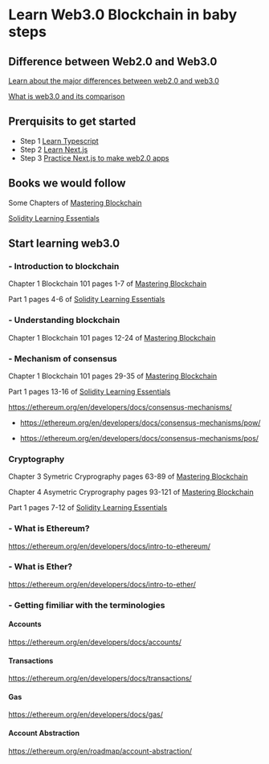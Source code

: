 # Learn Web3.0 Blockchain in baby steps
## Difference between Web2.0 and Web3.0

[Learn about the major differences between web2.0 and web3.0](https://ethereum.org/en/developers/docs/web2-vs-web3/)

[What is web3.0 and its comparison](https://www.youtube.com/watch?v=0tZFQs7qBfQ&t=61s&pp=ygUkZGlmZmVyZW5jZSBiZXR3ZWVuIHdlYjIuMCBhbmQgd2ViMy4w)

## Prerquisits to get started
* Step 1 [Learn Typescript](https://github.com/panaverse/learn-typescript)
* Step 2 [Learn Next.js](https://github.com/panaverse/learn-nextjs)
* Step 3 [Practice Next.js to make web2.0 apps](https://github.com/panaverse/styling-nextjs-projects)

## Books we would follow

Some Chapters of [Mastering Blockchain](https://github.com/hamzagilani8/Learn-Web3.0/blob/main/Books/Mastering_Blockchain.pdf)

[Solidity Learning Essentials](https://github.com/hamzagilani8/Learn-Web3.0/blob/main/Books/SOLIDITY_PROGRAMMING_ESSENTIALS.pdf)


## Start learning web3.0

### - Introduction to blockchain

Chapter 1 Blockchain 101 pages 1-7 of [Mastering Blockchain](https://github.com/hamzagilani8/Learn-Web3.0/blob/main/Books/Mastering_Blockchain.pdf)

Part 1 pages 4-6 of [Solidity Learning Essentials](https://github.com/hamzagilani8/Learn-Web3.0/blob/main/Books/SOLIDITY_PROGRAMMING_ESSENTIALS.pdf)

### - Understanding blockchain

Chapter 1 Blockchain 101 pages 12-24 of [Mastering Blockchain](https://github.com/hamzagilani8/Learn-Web3.0/blob/main/Books/Mastering_Blockchain.pdf)

### - Mechanism of consensus

Chapter 1 Blockchain 101 pages 29-35 of [Mastering Blockchain](https://github.com/hamzagilani8/Learn-Web3.0/blob/main/Books/Mastering_Blockchain.pdf)

Part 1 pages 13-16 of [Solidity Learning Essentials](https://github.com/hamzagilani8/Learn-Web3.0/blob/main/Books/SOLIDITY_PROGRAMMING_ESSENTIALS.pdf)

https://ethereum.org/en/developers/docs/consensus-mechanisms/

* https://ethereum.org/en/developers/docs/consensus-mechanisms/pow/

* https://ethereum.org/en/developers/docs/consensus-mechanisms/pos/

### Cryptography

Chapter 3 Symetric Cryprography pages 63-89 of [Mastering Blockchain](https://github.com/hamzagilani8/Learn-Web3.0/blob/main/Books/Mastering_Blockchain.pdf)

Chapter 4 Asymetric Cryprography pages 93-121 of [Mastering Blockchain](https://github.com/hamzagilani8/Learn-Web3.0/blob/main/Books/Mastering_Blockchain.pdf)

Part 1 pages 7-12 of [Solidity Learning Essentials](https://github.com/hamzagilani8/Learn-Web3.0/blob/main/Books/SOLIDITY_PROGRAMMING_ESSENTIALS.pdf)


### - What is Ethereum?

https://ethereum.org/en/developers/docs/intro-to-ethereum/

### - What is Ether?

https://ethereum.org/en/developers/docs/intro-to-ether/

### - Getting fimiliar with the terminologies
#### Accounts
https://ethereum.org/en/developers/docs/accounts/

#### Transactions
https://ethereum.org/en/developers/docs/transactions/

#### Gas
https://ethereum.org/en/developers/docs/gas/

#### Account Abstraction
https://ethereum.org/en/roadmap/account-abstraction/